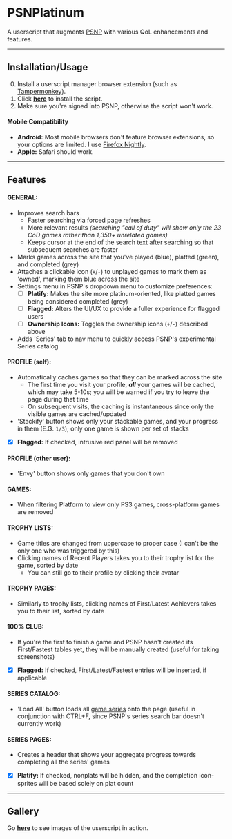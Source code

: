 # PSNPlatinum
A userscript that augments [PSNP](https://psnprofiles.com/) with various QoL enhancements and features.
___
## Installation/Usage
0. Install a userscript manager browser extension (such as [Tampermonkey](https://www.tampermonkey.net/)).
1. Click [**here**](https://github.com/GIONAScm2/PSNPlatinum/raw/main/PSNPlatinum.user.js) to install the script.
2. Make sure you're signed into PSNP, otherwise the script won't work.

#### Mobile Compatibility
- **Android:** Most mobile browsers don't feature browser extensions, so your options are limited. I use [Firefox Nightly](https://blog.mozilla.org/addons/2020/09/29/expanded-extension-support-in-firefox-for-android-nightly/).
- **Apple:** Safari should work.
___
## Features
#### GENERAL:
- Improves search bars
  - Faster searching via forced page refreshes
  - More relevant results *(searching "call of duty" will show only the 23 CoD games rather than 1,350+ unrelated games)*
  - Keeps cursor at the end of the search text after searching so that subsequent searches are faster
- Marks games across the site that you've played (blue), platted (green), and completed (grey)
- Attaches a clickable icon (`+`/`-`) to unplayed games to mark them as 'owned', marking them blue across the site
- Settings menu in PSNP's dropdown menu to customize preferences:
  - [ ] **Platify:** Makes the site more platinum-oriented, like platted games being considered completed (grey)
  - [ ] **Flagged:** Alters the UI/UX to provide a fuller experience for flagged users
  - [ ] **Ownership Icons:** Toggles the ownership icons (`+`/`-`) described above
- Adds 'Series' tab to nav menu to quickly access PSNP's experimental Series catalog
#### PROFILE (self):
- Automatically caches games so that they can be marked across the site
  - The first time you visit your profile, ***all*** your games will be cached, which may take 5-10s; you will be warned if you try to leave the page during that time
  - On subsequent visits, the caching is instantaneous since only the visible games are cached/updated
- 'Stackify' button shows only your stackable games, and your progress in them (E.G. `1/3`); only one game is shown per set of stacks
- [X] **Flagged:** If checked, intrusive red panel will be removed
#### PROFILE (other user):
- 'Envy' button shows only games that you don't own
#### GAMES:
- When filtering Platform to view only PS3 games, cross-platform games are removed
#### TROPHY LISTS:
- Game titles are changed from uppercase to proper case (I can't be the only one who was triggered by this)
- Clicking names of Recent Players takes you to their trophy list for the game, sorted by date
  - You can still go to their profile by clicking their avatar
#### TROPHY PAGES:
- Similarly to trophy lists, clicking names of First/Latest Achievers takes you to their list, sorted by date
#### 100% CLUB:
- If you're the first to finish a game and PSNP hasn't created its First/Fastest tables yet, they will be manually created (useful for taking screenshots)
- [X] **Flagged:** If checked, First/Latest/Fastest entries will be inserted, if applicable
#### SERIES CATALOG:
- 'Load All' button loads all [game series](https://psnprofiles.com/series) onto the page (useful in conjunction with CTRL+F, since PSNP's series search bar doesn't currently work)
#### SERIES PAGES:
- Creates a header that shows your aggregate progress towards completing all the series' games
- [X] **Platify:** If checked, nonplats will be hidden, and the completion icon-sprites will be based solely on plat count

___
## Gallery
Go [**here**](https://imgur.com/a/Mqma4uG) to see images of the userscript in action.
